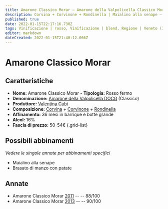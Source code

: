 ```yaml
---
title: Amarone Classico Morar – Amarone della Valpolicella Classico Morar DOCG – Valentina Cubi – Veneto (IT) – 50-54€ – 4★
description: Corvina + Corvinone + Rondinella | Maialino alla senape – Brasato di manzo con patate
published: true
date: 2022-01-15T22:17:16.730Z
tags: Vinificazione | rosso, Vinificazione | blend, Regione | Veneto (IT), Vinificazione | fermo, Vitigni | Corvina, Prezzi | 50-54€, Vitigni | Rondinella, Vitigni | Corvinone, Valutazioni | 4 stelle, Alimento | maiale, Alimento | manzo, Cottura | brasato, Aromatizzazione | alla senape, Aromatizzazione | con patate
editor: markdown
dateCreated: 2022-01-15T21:40:12.066Z
---
```


# Amarone Classico Morar 
## Caratteristiche
- **Nome:** Amarone Classico Morar - **Tipologia:** Rosso fermo
- **Denominazione:** [Amarone della Valpolicella DOCG](/denominazioni/Italia/Veneto/DOCG/Amarone-della-Valpolicella) (Classico)
- **Produttore:** [Valentina Cubi](/produttori/Italia/Veneto/Valentina-Cubi) 
- **Composizione:** [Corvina](/vitigni/Italia/bacca-nera/corvina) + [Corvinone](/vitigni/Italia/bacca-nera/corvinone) + [Rondinella](/vitigni/Italia/bacca-nera/rondinella)
- **Affinamento:** 36 mesi in barrique e botte grande
- **Alcol:** 16%
- **Fascia di prezzo:** 50-54€
{.grid-list}

## Possibili abbinamenti
*Vedere le singole annate per abbinamenti specifici*

- Maialino alla senape
- Brasato di manzo con patate

## Annate
- Amarone Classico Morar [2011](vini/Italia/Veneto/Valentina-Cubi/Amarone/Classico-Morar-2011) -- <span class="star-3"></span> -- 88/100
- Amarone Classico Morar [2013](vini/Italia/Veneto/Valentina-Cubi/Amarone/Classico-Morar-2013) -- <span class="star-4"></span> -- 90/100